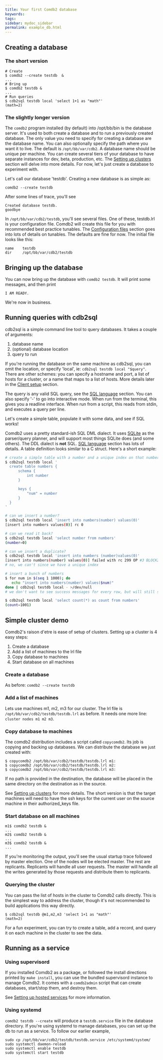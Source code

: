 ```yaml
---
title: Your first Comdb2 database
keywords:
tags:
sidebar: mydoc_sidebar
permalink: example_db.html
---
```


## Creating a database

### The short version

```
# Create
$ comdb2 --create testdb  &
...
# Bring up
$ comdb2 testdb &
...
# Run queries
$ cdb2sql testdb local 'select 1+1 as "math"'
(math=2)
```

### The slightly longer version

The ```comdb2``` program installed (by default) into /opt/bb/bin is the database server.  It's used to both create a database and to run a previously created database.  The only value you need to specify for creating a database are the database name.  You can also optionally specify the path where you want it to live.  The default is `/opt/bb/var/cdb2`.  A database name should be unique per machine.  You can create several tiers of your database to have separate instances for dev, beta, production, etc. The [Setting up clusters](cluster.html) section will delve into more details. For now, let's just create a database to experiment with.

Let's call our database 'testdb'. Creating a new database is as simple as:

```
comdb2 --create testdb
```

After some lines of trace, you'll see

```
Created database testdb.
goodbye
```
In ```/opt/bb/var/cdb2/testdb```, you'll see several files.  One of these, testdb.lrl is your configuration file.  Comdb2 will create this file for you with recommended
best practice tunables.  The [Configuration files](config_files.html) section goes into lots of details on tunables.  The defaults are fine for now.  The initial file
looks like this:

```
name    testdb
dir     /opt/bb/var/cdb2/testdb
```

## Bringing up the database

You can now bring up the database with ```comdb2 testdb```.  It will print some messages, and then print

```
I AM READY.
```

We're now in business.

## Running queries with cdb2sql

cdb2sql is a simple command line tool to query databases.  It takes a couple of arguments: 

1. database name
2. (optional) database location
3. query to run

If you're running the database on the same machine as cdb2sql, you can omit the location, or specify 'local', ie: `cdb2sql testdb local "$query"`.  There are other schemes: you can specify
a hostname and port, a list of hosts for a cluster, or a name that maps to a list of hosts.  More details later in the [Client setup](clients.html) section.

The query is any valid SQL
query, see the [SQL language](sql.html) section.  You can also specify '-' to go into interactive mode.  When run from the terminal, this gives you
a readline interface.  When run from a script, this reads from stdin, and executes a query per line.

Let's create a simple table, populate it with some data, and see if SQL works!

Comdb2 uses a pretty standard-ish SQL DML dialect.  It uses [SQLite](http://sqlite.org) as the parser/query planner, and will support most things SQLite does (and some others).  The DDL dialect is **not** SQL.  [SQL language](sql.html) section has lots of details.  A table definition looks similar to a C struct.  Here's a short example:

```sh
# create a simple table with a number and a unique index on that number
$ cdb2sql testdb local '
  create table numbers {
      schema {
          int number
      }

      keys {
          "num" = number
      }
  }
'

# can we insert a number?
$ cdb2sql testdb local 'insert into numbers(number) values(0)'
[insert into numbers values(0)] rc 0

# can we read it back?
$ cdb2sql testdb local 'select number from numbers'
(number=0)

# can we insert a duplicate?
$ cdb2sql testdb local 'insert into numbers (number)values(0)'
[insert into numbers(number) values(0)] failed with rc 299 OP #3 BLOCK2_SEQV2(824): add key constraint duplicate key 'NUM' on table 'numbers' index 0
# no, we can't since we have a unique index

# insert a bunch of numbers
$ for num in $(seq 1 1000); do
   echo "insert into numbers(number) values($num)"
done | cdb2sql testdb local - >/dev/null
# we don't want to see success messages for every row, but will still see errors

$ cdb2sql testdb local 'select count(*) as count from numbers'
(count=1001)
```

## Simple cluster demo

Comdb2's raison d'etre is ease of setup of clusters.  Setting up a cluster is 4 easy steps:

1. Create a database
1. Add a list of machines to the lrl file
1. Copy database to machines
1. Start database on all machines

### Create a database

As before:  ```comdb2 --create testdb```

### Add a list of machines

Lets use machines m1, m2, m3 for our cluster.  The lrl file is ```/opt/bb/var/cdb2/testdb/testdb.lrl``` as before.  It needs one more line:
```cluster nodes m1 m2 m3```.

### Copy database to machines

The comdb2 distribution includes a script called ```copycomdb2```.  Its job is copying and backing up databases.  We can distribute the database
we just created with:

```
$ copycomdb2 /opt/bb/var/cdb2/testdb/testdb.lrl m1:
$ copycomdb2 /opt/bb/var/cdb2/testdb/testdb.lrl m2:
$ copycomdb2 /opt/bb/var/cdb2/testdb/testdb.lrl m3:
```

If no path is provided in the destination, the database will be placed in the same directory on the destination as in the source.

See [Setting up clusters](cluster.html) for more details.  The short version is that the target machines will need to have the ssh keys for the current user on the source machine in their authorized_keys file.

### Start database on all machines

```
m1$ comdb2 testdb &
...
m2$ comdb2 testdb &
...
m3$ comdb2 testdb &
...
```

If you're monitoring the output, you'll see the usual startup trace followed by master election.  One of the nodes will be elected master.  The rest are replicants.  Replicants will handle all user requests.  The master will handle all the writes generated by those requests and distribute them to replicants.

### Querying the cluster

You can pass the list of hosts in the cluster to Comdb2 calls directly.  This is the simplest way to address the cluster, though it's not recommended to build applications this way directly.

```
$ cdb2sql testdb @m1,m2,m3 'select 1+1 as "math"'
(math=2)
```

For a fun experiment, you can try to create a table, add a record, and query it on each machine in the cluster to see the data.

## Running as a service

### Using supervisord

If you installed Comdb2 as a package, or followed the install directions printed by `make install`, you can use the bundled supervisord instance to manage Comdb2.
It comes with a `comdb2admin` script that can create databases, start/stop them, and destroy them.

See [Setting up hosted services](hosted.html) for more information.

### Using systemd

`comdb2 testdb --create` will produce a `testdb.service` file in the database directory.  If you're using systemd to manage databases, you can set up the db to run as a service.  To follow our earlier example,

```
sudo cp /opt/bb/var/cdb2/testdb/testdb.service /etc/systemd/system/
sudo systemctl daemon-reload
sudo systemctl enable testdb
sudo systemctl start testdb
```
